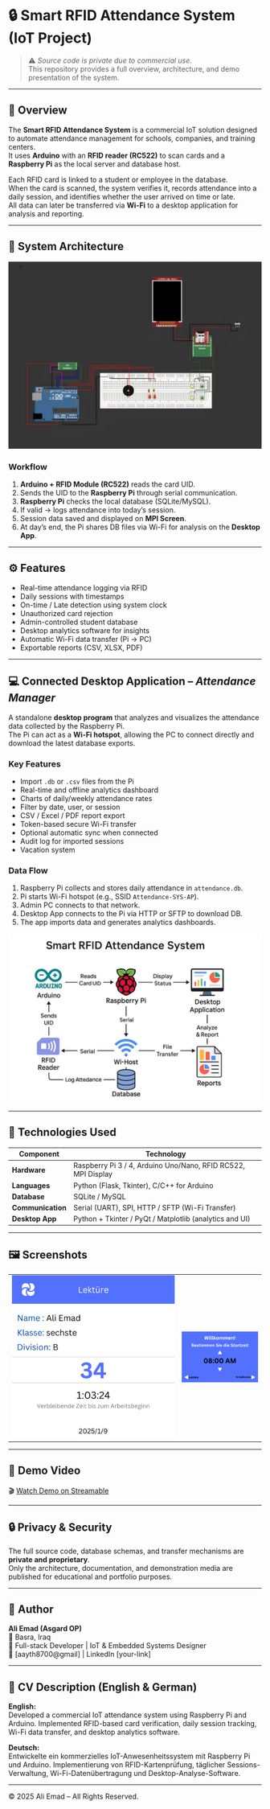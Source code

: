 # 🔒 Smart RFID Attendance System (IoT Project)

> ⚠️ *Source code is private due to commercial use.*  
> This repository provides a full overview, architecture, and demo presentation of the system.

---

## 📖 Overview
The **Smart RFID Attendance System** is a commercial IoT solution designed to automate attendance management for schools, companies, and training centers.  
It uses **Arduino** with an **RFID reader (RC522)** to scan cards and a **Raspberry Pi** as the local server and database host.

Each RFID card is linked to a student or employee in the database.  
When the card is scanned, the system verifies it, records attendance into a daily session, and identifies whether the user arrived on time or late.  
All data can later be transferred via **Wi-Fi** to a desktop application for analysis and reporting.

---

## 🧩 System Architecture
![Architecture Diagram](screenshots/photo_2_2025-10-31_11-58-35.jpg)

### Workflow
1. **Arduino + RFID Module (RC522)** reads the card UID.  
2. Sends the UID to the **Raspberry Pi** through serial communication.  
3. **Raspberry Pi** checks the local database (SQLite/MySQL).  
4. If valid → logs attendance into today’s session.  
5. Session data saved and displayed on **MPI Screen**.  
6. At day’s end, the Pi shares DB files via Wi-Fi for analysis on the **Desktop App**.

---

## ⚙️ Features
- Real-time attendance logging via RFID  
- Daily sessions with timestamps  
- On-time / Late detection using system clock  
- Unauthorized card rejection  
- Admin-controlled student database  
- Desktop analytics software for insights  
- Automatic Wi-Fi data transfer (Pi → PC)  
- Exportable reports (CSV, XLSX, PDF)

---

## 💻 Connected Desktop Application – *Attendance Manager*
A standalone **desktop program** that analyzes and visualizes the attendance data collected by the Raspberry Pi.  
The Pi can act as a **Wi-Fi hotspot**, allowing the PC to connect directly and download the latest database exports.

### Key Features
- Import `.db` or `.csv` files from the Pi  
- Real-time and offline analytics dashboard  
- Charts of daily/weekly attendance rates  
- Filter by date, user, or session  
- CSV / Excel / PDF report export  
- Token-based secure Wi-Fi transfer  
- Optional automatic sync when connected  
- Audit log for imported sessions
- Vacation system

### Data Flow
1. Raspberry Pi collects and stores daily attendance in `attendance.db`.  
2. Pi starts Wi-Fi hotspot (e.g., SSID `Attendance-SYS-AP`).  
3. Admin PC connects to that network.  
4. Desktop App connects to the Pi via HTTP or SFTP to download DB.  
5. The app imports data and generates analytics dashboards.

![Architecture Diagram](screenshots/photo_3_2025-10-31_11-58-35.jpg)


---

## 🧠 Technologies Used
| Component | Technology |
|------------|-------------|
| **Hardware** | Raspberry Pi 3 / 4, Arduino Uno/Nano, RFID RC522, MPI Display |
| **Languages** | Python (Flask, Tkinter), C/C++ for Arduino |
| **Database** | SQLite / MySQL |
| **Communication** | Serial (UART), SPI, HTTP / SFTP (Wi-Fi Transfer) |
| **Desktop App** | Python + Tkinter / PyQt / Matplotlib (analytics and UI) |

---

## 🖼️ Screenshots
| | |
|--|--|
| ![MPI Display](screenshots/read-interface.png) | ![Desktop App](screenshots/main-interface.png) |

---

## 🎥 Demo Video
🎬 [Watch Demo on Streamable](your_demo_link_here)

---

## 🔒 Privacy & Security
The full source code, database schemas, and transfer mechanisms are **private and proprietary**.  
Only the architecture, documentation, and demonstration media are published for educational and portfolio purposes.

---

## 👤 Author
**Ali Emad (Asgard OP)**  
📍 Basra, Iraq  
💼 Full-stack Developer | IoT & Embedded Systems Designer  
📧 [aayth8700@gmail] | LinkedIn [your-link]  

---

## 💬 CV Description (English & German)
**English:**  
Developed a commercial IoT attendance system using Raspberry Pi and Arduino. Implemented RFID-based card verification, daily session tracking, Wi-Fi data transfer, and desktop analytics software.  

**Deutsch:**  
Entwickelte ein kommerzielles IoT-Anwesenheitssystem mit Raspberry Pi und Arduino. Implementierung von RFID-Kartenprüfung, täglicher Sessions-Verwaltung, Wi-Fi-Datenübertragung und Desktop-Analyse-Software.

---

© 2025 Ali Emad – All Rights Reserved.
